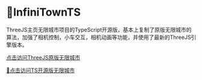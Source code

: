 # 🚀InfiniTownTS
ThreeJS主页无限城市项目的TypeScript开源版，基本上复制了原版无限城市的算法，加强了相机控制，小车交互，相机动画等功能，并使用了最新的ThreeJS引擎版本。

[点击访问ThreeJS原版无限城市](https://demos.littleworkshop.fr/infinitown)

[🔗点击访问TS开源版无限城市](https://osoker.github.io/InfiniTownTS/)
